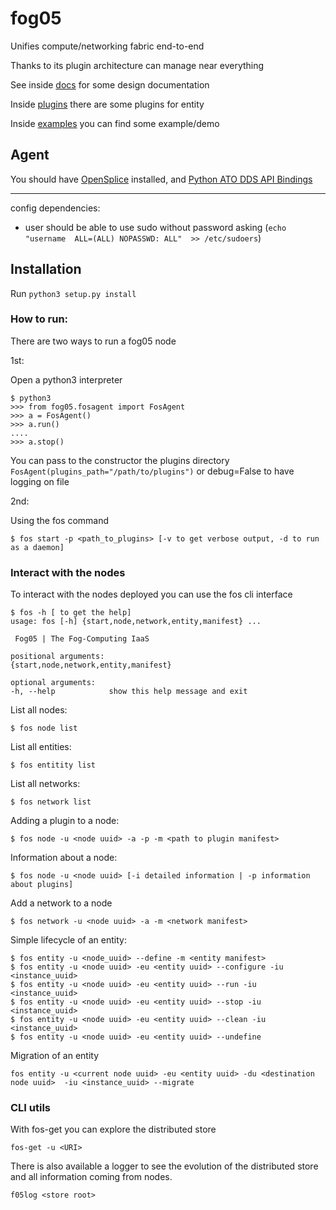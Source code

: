 # fog05


Unifies compute/networking fabric end-to-end

Thanks to its plugin architecture can manage near everything

See inside [docs](https://github.com/atolab/fog05_docs/tree/master/docs) for some design documentation

Inside [plugins](./plugins) there are some plugins for entity

Inside [examples](./examples) you can find some example/demo



## Agent

You should have [OpenSplice](https://github.com/ADLINK-IST/opensplice) installed, and [Python ATO DDS API Bindings](https://github.com/atolab/dds-python)



---

config dependencies:

- user should be able to use sudo without password asking (`echo "username  ALL=(ALL) NOPASSWD: ALL"  >> /etc/sudoers`)

## Installation

Run `python3 setup.py install`


### How to run:


There are two ways to run a fog05 node

1st:

Open a python3 interpreter
    
    $ python3
    >>> from fog05.fosagent import FosAgent
    >>> a = FosAgent()
    >>> a.run()
    ....
    >>> a.stop()

You can pass to the constructor the plugins directory `FosAgent(plugins_path="/path/to/plugins")`
or debug=False to have logging on file

2nd:

Using the fos command
    
    $ fos start -p <path_to_plugins> [-v to get verbose output, -d to run as a daemon]
    

### Interact with the nodes


To interact with the nodes deployed you can use the fos cli interface

    $ fos -h [ to get the help]
    usage: fos [-h] {start,node,network,entity,manifest} ...

     Fog05 | The Fog-Computing IaaS

    positional arguments:
    {start,node,network,entity,manifest}

    optional arguments:
    -h, --help            show this help message and exit
    
List all nodes:

    $ fos node list
    
List all entities:

    $ fos entitity list
    
List all networks:

    $ fos network list
    
Adding a plugin to a node:


    $ fos node -u <node uuid> -a -p -m <path to plugin manifest>

Information about a node:

    $ fos node -u <node uuid> [-i detailed information | -p information about plugins]

Add a network to a node

    $ fos network -u <node uuid> -a -m <network manifest>


Simple lifecycle of an entity:

    $ fos entity -u <node_uuid> --define -m <entity manifest>
    $ fos entity -u <node uuid> -eu <entity uuid> --configure -iu <instance_uuid>
    $ fos entity -u <node uuid> -eu <entity uuid> --run -iu <instance_uuid>
    $ fos entity -u <node uuid> -eu <entity uuid> --stop -iu <instance_uuid>
    $ fos entity -u <node uuid> -eu <entity uuid> --clean -iu <instance_uuid>
    $ fos entity -u <node uuid> -eu <entity uuid> --undefine
    
Migration of an entity

    fos entity -u <current node uuid> -eu <entity uuid> -du <destination node uuid>  -iu <instance_uuid> --migrate
    
### CLI utils

With fos-get you can explore the distributed store

    fos-get -u <URI>

There is also available a logger to see the evolution of the distributed store and all information coming from nodes.

    f05log <store root>